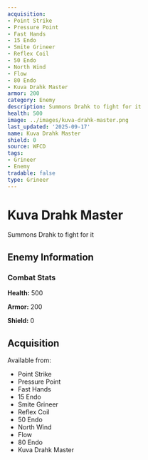 ```yaml
---
acquisition:
- Point Strike
- Pressure Point
- Fast Hands
- 15 Endo
- Smite Grineer
- Reflex Coil
- 50 Endo
- North Wind
- Flow
- 80 Endo
- Kuva Drahk Master
armor: 200
category: Enemy
description: Summons Drahk to fight for it
health: 500
image: ../images/kuva-drahk-master.png
last_updated: '2025-09-17'
name: Kuva Drahk Master
shield: 0
source: WFCD
tags:
- Grineer
- Enemy
tradable: false
type: Grineer
---
```


# Kuva Drahk Master

Summons Drahk to fight for it

## Enemy Information

### Combat Stats

**Health:** 500

**Armor:** 200

**Shield:** 0

## Acquisition

Available from:
- Point Strike
- Pressure Point
- Fast Hands
- 15 Endo
- Smite Grineer
- Reflex Coil
- 50 Endo
- North Wind
- Flow
- 80 Endo
- Kuva Drahk Master

